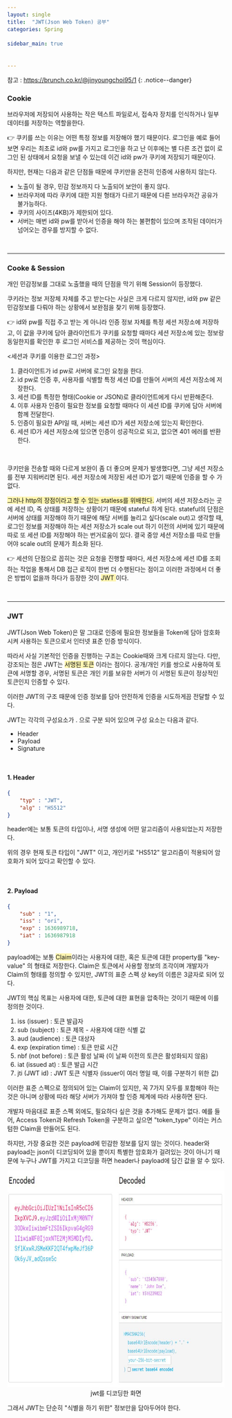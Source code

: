 ```yaml
---
layout: single
title:  "JWT(Json Web Token) 공부"
categories: Spring

sidebar_main: true


---
```


참고 : <https://brunch.co.kr/@jinyoungchoi95/1>
{: .notice--danger}



### Cookie

브라우저에 저장되어 사용하는 작은 텍스트 파일로서, 접속자 장치를 인식하거나 일부 데이터를 저장하는 역할을한다.

👉 쿠키를 쓰는 이유는 어떤 특정 정보를 저장해야 했기 때문이다. 로그인을 예로 들어보면 우리는 최초로 id와 pw를 가지고 로그인을 하고 난 이후에는 별 다른 조건 없이 로그인 된 상태에서 요청을 보낼 수 있는데 이건 id와 pw가 쿠키에 저장되기 때문이다.

하지만, 현재는 다음과 같은 단점들 때문에 쿠키만을 온전히 인증에 사용하지 않는다.

- 노출이 될 경우, 민감 정보까지 다 노출되어 보안이 좋지 않다.
- 브라우저에 따라 쿠키에 대한 지원 형태가 다르기 때문에 다른 브라우저간 공유가 불가능하다.
- 쿠키의 사이즈(4KB)가 제한되어 있다.
- 서버는 매번 id와 pw를 받아서 인증을 해야 하는 불편함이 있으며 조작된 데이터가 넘어오는 경우를 방지할 수 없다.

<br/>

<hr/>

### Cooke & Session

개인 민감정보를 그대로 노출했을 때의 단점을 막기 위해 Session이 등장했다.

쿠키라는 정보 저장체 자체를 주고 받는다는 사실은 크게 다르지 않지만, id와 pw 같은 민감정보를 다뤄야 하는 상황에서 보완점을 찾기 위해 등장했다.

👉 id와 pw를 직접 주고 받는 게 아니라 인증 정보 자체를 특정 세션 저장소에 저장하고, 이 값을 쿠키에 담아 클라이언트가 쿠키를 요청할 때마다 세션 저장소에 있는 정보랑 동일한지를 확인한 후 로그인 서비스를 제공하는 것이 핵심이다.

<세션과 쿠키를 이용한 로그인 과정>

1. 클라이언트가 id pw로 서버에 로그인 요청을 한다.
2. id pw로 인증 후, 사용자를 식별할 특정 세션 ID를 만들어 서버의 세션 저장소에 저장한다.
3. 세션 ID를 특정한 형태(Cookie or JSON)로 클라이언트에게 다시 반환해준다.
4. 이후 사용자 인증이 필요한 정보를 요청할 때마다 이 세션 ID를 쿠키에 담아 서버에 함께 전달한다.
5. 인증이 필요한 API일 때, 서버는 세션 ID가 세션 저장소에 있는지 확인한다.
6. 세션 ID가 세션 저장소에 있으면 인증이 성공적으로 되고, 없으면 401 에러를 반환한다.

<BR/>

쿠키만을 전송할 때와 다르게 보완이 좀 더 좋으며 문제가 발생했다면, 그냥 세션 저장소를 전부 지워버리면 된다. 세션 저장소에 저장된 세션 ID가 없기 때문에 인증을 할 수 가 없다.

<span style="background-color:#fff5b1">그러나 http의 장점이라고 할 수 있는 statless를 위배한다.</span> 서버의 세션 저장소라는 곳에 세션 ID, 즉 상태를 저장하는 상황이기 때문에 stateful 하게 된다. stateful의 단점은 서버에 상태를 저장해야 하기 때문에 해당 서버를 늘리고 싶다(scale out)고 생각할 때, 로그인 정보를 저장해야 하는 세션 저장소가 scale out 하기 이전의 서버에 있기 때문에 따로 또 세션 ID를 저장해야 하는 번거로움이 있다. 결국 중앙 세션 저장소를 따로 만들어야 scale out의 문제가 최소화 된다. 

👉 세션의 단점으로 꼽히는 것은 요청을 진행할 때마다, 세션 저장소에 세션 ID를 조회하는 작업을 통해서 DB 접근 로직이 한번 더 수행된다는 점이고 이러한 과정에서 더 좋은 방법이 없을까 하다가 등장한 것이 <span style="background-color:#fff5b1">JWT </span>이다.

</br>

<hr/>

### JWT 

JWT(Json Web Token)은 말 그대로 인증에 필요한 정보들을 Token에 담아 암호화시켜 사용하는 토큰으로서 인터넷 표준 인증 방식이다. 

따라서 사실 기본적인 인증을 진행하는 구조는 Cookie때와 크게 다르지 않는다. 다만, 강조되는 점은 JWT는 <span style="background-color:#fff5b1">서명된 토큰</span> 이라는 점이다. 공개/개인 키를 쌍으로 사용하여 토큰에 서명할 경우, 서명된 토큰은 개인 키를 보유한 서버가 이 서명된 토큰이 정상적인 토큰인지 인증할 수 있다.

이러한 JWT의 구조 때문에 인증 정보를 담아 안전하게 인증을 시도하게끔 전달할 수 있다.

JWT는 각각의 구성요소가 . 으로 구분 되어 있으며 구성 요소는 다음과 같다.

- Header
- Payload
- Signature

<br/>

#### 1. Header

```json
{
	"typ" : "JWT",
	"alg" : "HS512"
}
```

header에는 보통 토큰의 타입이나, 서명 생성에 어떤 알고리즘이 사용되었는지 저장한다.

위의 경우 현재 토큰 타입이 "JWT" 이고, 개인키로 "HS512" 알고리즘이 적용되어 암호화가 되어 있다고 확인할 수 있다.

</br>

#### 2. Payload

```json
{
	"sub" : "1",
	"iss" : "ori",
    "exp" : 1636989718,
    "iat" : 1636987918
}
```

payload에는 보통 <span style="background-color:#fff5b1">Claim</span>이라는 사용자에 대한, 혹은 토큰에 대한 property를 "key-value" 의 형태로 저장한다. Claim은 토큰에서 사용할 정보의 조각이며 개발자가 Claim의 형태를 정의할 수 있지만, JWT의 표준 스펙 상 key의 이름은 3글자로 되어 있다. 

JWT의 핵심 목표는 사용자에 대한, 토큰에 대한 표현을 압축하는 것이기 때문에 이를 정의한 것이다.

1. iss (issuer) : 토큰 발급자
2. sub (subject) : 토큰 제목 - 사용자에 대한 식별 값
3. aud (audience) : 토큰 대상자
4. exp (expiration time) : 토큰 만료 시간
5. nbf (not before) : 토큰 활성 날짜 (이 날짜 이전의 토큰은 활성화되지 않음)
6. iat (issued at) : 토큰 발급 시간
7. jti (JWT id) : JWT 토큰 식별자 (issuer이 여러 명일 때, 이를 구분하기 위한 값)



이러한 표준 스펙으로 정의되어 있는 Claim이 있지만, 꼭 7가지 모두를 포함해야 하는 것은 아니며 상황에 따라 해당 서버가 가져야 할 인증 체계에 따라 사용하면 된다.

개발자 마음대로 표준 스펙 외에도, 필요하다 싶은 것을 추가해도 문제가 없다. 예를 들어, Access Token과 Refresh Token을 구분하고 싶으면 "token_type" 이라는 커스텀한 Claim을 만들어도 된다.

하지만, 가장 중요한 것은 payload에 민감한 정보를 담지 않는 것이다. header와 payload는 json이 디코딩되어 있을 뿐이지 특별한 암호화가 걸려있는 것이 아니기 때문에 누구나 JWT를 가지고 디코딩을 하면 header나 payload에 담긴 값을 알 수 있다.

<p align="center">
  <img src="/assets/images/20240810/jwtio.JPG" width="700" height="500">
  <br/>
  jwt를 디코딩한 화면
</p>

그래서 JWT는 단순히 "식별을 하기 위한" 정보만을 담아두어야 한다.

